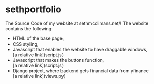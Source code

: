 # sethportfolio

The Source Code of my website at sethmcclimans.net/! The website contains the following:

<ul>
<li> HTML of the base page, </li>
<li> CSS styling, </li>
<li> Javascript that enables the website to have draggable windows, </li> [a relative link](script.js)
<li> Javascript that makes the buttons function, </li> [a relative link](script.js)
<li> Django project, where backend gets financial data from yfinance</li> [a relative link](views.py)
